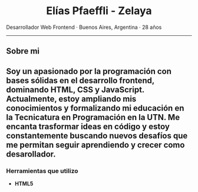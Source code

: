 <div align="center">

# **Elías Pfaeffli - Zelaya**

</div>

Desarrollador Web Frontend · Buenos Aires, Argentina · 28 años

---
## Sobre mi

Soy un apasionado por la programación con bases sólidas en el desarrollo frontend, dominando **HTML, CSS y JavaScript**. Actualmente, estoy ampliando mis conocimientos y formalizando mi educación en la **Tecnicatura en Programación en la UTN**.
Me encanta trasformar ideas en código y estoy constantemente buscando nuevos desafíos que me permitan seguir aprendiendo y crecer como desarollador.
---
### Herramientas que utilizo 
- **HTML5**



